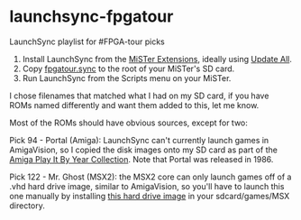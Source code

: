 # launchsync-fpgatour
LaunchSync playlist for #FPGA-tour picks


1. Install LaunchSync from the [MiSTer Extensions](https://github.com/wizzomafizzo/mrext/), ideally using [Update All](https://github.com/theypsilon/Update_All_MiSTer).
2. Copy [fpgatour.sync](fpgatour.sync) to the root of your MiSTer's SD card.
3. Run LaunchSync from the Scripts menu on your MiSTer.

I chose filenames that matched what I had on my SD card, if you have ROMs named differently and want them added to this, let me know.

Most of the ROMs should have obvious sources, except for two:

Pick 94 - Portal (Amiga): LaunchSync can't currently launch games in AmigaVision, so I copied the disk images onto my SD card as part of the [Amiga Play It By Year Collection](https://archive.org/details/amiga-play-it-by-year-collection). Note that Portal was released in 1986.

Pick 122 - Mr. Ghost (MSX2): the MSX2 core can only launch games off of a .vhd hard drive image, similar to AmigaVision, so you'll have to launch this one manually by installing [this hard drive image](https://archive.org/details/msx_20230916) in your sdcard/games/MSX directory.

